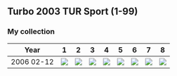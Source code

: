 ## Turbo 2003 TUR Sport (1-99)

### My collection

|    Year    |                                           1                                            |                                           2                                            |                                           3                                            |                                           4                                            |                                           5                                            |                                           6                                            |                                           7                                            |                                           8                                            |
|:----------:|:--------------------------------------------------------------------------------------:|:--------------------------------------------------------------------------------------:|:--------------------------------------------------------------------------------------:|:--------------------------------------------------------------------------------------:|:--------------------------------------------------------------------------------------:|:--------------------------------------------------------------------------------------:|:--------------------------------------------------------------------------------------:|:--------------------------------------------------------------------------------------:|
| 2006 02-12 | [<img src='thumbnails/outer/2006_02-12.1.5.png'>](thumbnails/outer/2006_02-12.1.5.png) | [<img src='thumbnails/outer/2006_02-12.2.5.png'>](thumbnails/outer/2006_02-12.2.5.png) | [<img src='thumbnails/outer/2006_02-12.3.5.png'>](thumbnails/outer/2006_02-12.3.5.png) | [<img src='thumbnails/outer/2006_02-12.4.5.png'>](thumbnails/outer/2006_02-12.4.5.png) | [<img src='thumbnails/outer/2006_02-12.5.5.png'>](thumbnails/outer/2006_02-12.5.5.png) | [<img src='thumbnails/outer/2006_02-12.6.0.png'>](thumbnails/outer/2006_02-12.6.0.png) | [<img src='thumbnails/outer/2006_02-12.7.0.png'>](thumbnails/outer/2006_02-12.7.0.png) | [<img src='thumbnails/outer/2006_02-12.8.0.png'>](thumbnails/outer/2006_02-12.8.0.png) |

<span style="display: inline-block;">
	<a href='thumbnails/inner/1.5.png' title=''><img src='thumbnails/inner/1.5.png' alt=''></a>
</span>
<span style="display: inline-block;">
	<a href='thumbnails/inner/2.5.png' title=''><img src='thumbnails/inner/2.5.png' alt=''></a>
</span>
<span style="display: inline-block;">
	<a href='thumbnails/inner/3.5.png' title=''><img src='thumbnails/inner/3.5.png' alt=''></a>
</span>
<span style="display: inline-block;">
	<a href='thumbnails/inner/4.5.png' title=''><img src='thumbnails/inner/4.5.png' alt=''></a>
</span>
<span style="display: inline-block;">
	<a href='thumbnails/inner/5.5.png' title=''><img src='thumbnails/inner/5.5.png' alt=''></a>
</span>
<span style="display: inline-block;">
	<a href='thumbnails/inner/6.5.png' title=''><img src='thumbnails/inner/6.5.png' alt=''></a>
</span>
<span style="display: inline-block;">
	<a href='thumbnails/inner/7.5.png' title=''><img src='thumbnails/inner/7.5.png' alt=''></a>
</span>
<span style="display: inline-block;">
	<a href='thumbnails/inner/8.4.png' title=''><img src='thumbnails/inner/8.4.png' alt=''></a>
</span>
<span style="display: inline-block;">
	<a href='thumbnails/inner/9.5.png' title=''><img src='thumbnails/inner/9.5.png' alt=''></a>
</span>
<span style="display: inline-block;">
	<a href='thumbnails/inner/10.5.png' title=''><img src='thumbnails/inner/10.5.png' alt=''></a>
</span>
<span style="display: inline-block;">
	<a href='thumbnails/inner/11.4.png' title=''><img src='thumbnails/inner/11.4.png' alt=''></a>
</span>
<span style="display: inline-block;">
	<a href='thumbnails/inner/12.5.png' title=''><img src='thumbnails/inner/12.5.png' alt=''></a>
</span>
<span style="display: inline-block;">
	<a href='thumbnails/inner/13.5.png' title=''><img src='thumbnails/inner/13.5.png' alt=''></a>
</span>
<span style="display: inline-block;">
	<a href='thumbnails/inner/14.5.png' title=''><img src='thumbnails/inner/14.5.png' alt=''></a>
</span>
<span style="display: inline-block;">
	<a href='thumbnails/inner/15.4.png' title=''><img src='thumbnails/inner/15.4.png' alt=''></a>
</span>
<span style="display: inline-block;">
	<a href='thumbnails/inner/16.5.png' title=''><img src='thumbnails/inner/16.5.png' alt=''></a>
</span>
<span style="display: inline-block;">
	<a href='thumbnails/inner/17.5.png' title=''><img src='thumbnails/inner/17.5.png' alt=''></a>
</span>
<span style="display: inline-block;">
	<a href='thumbnails/inner/18.5.png' title=''><img src='thumbnails/inner/18.5.png' alt=''></a>
</span>
<span style="display: inline-block;">
	<a href='thumbnails/inner/19.5.png' title=''><img src='thumbnails/inner/19.5.png' alt=''></a>
</span>
<span style="display: inline-block;">
	<a href='thumbnails/inner/20.4.png' title=''><img src='thumbnails/inner/20.4.png' alt=''></a>
</span>
<span style="display: inline-block;">
	<a href='thumbnails/inner/21.4.png' title=''><img src='thumbnails/inner/21.4.png' alt=''></a>
</span>
<span style="display: inline-block;">
	<a href='thumbnails/inner/22.5.png' title=''><img src='thumbnails/inner/22.5.png' alt=''></a>
</span>
<span style="display: inline-block;">
	<a href='thumbnails/inner/23.4.png' title=''><img src='thumbnails/inner/23.4.png' alt=''></a>
</span>
<span style="display: inline-block;">
	<a href='thumbnails/inner/24.5.png' title=''><img src='thumbnails/inner/24.5.png' alt=''></a>
</span>
<span style="display: inline-block;">
	<a href='thumbnails/inner/25.5.png' title=''><img src='thumbnails/inner/25.5.png' alt=''></a>
</span>
<span style="display: inline-block;">
	<a href='thumbnails/inner/26.5.png' title=''><img src='thumbnails/inner/26.5.png' alt=''></a>
</span>
<span style="display: inline-block;">
	<a href='thumbnails/inner/27.5.png' title=''><img src='thumbnails/inner/27.5.png' alt=''></a>
</span>
<span style="display: inline-block;">
	<a href='thumbnails/inner/28.5.png' title=''><img src='thumbnails/inner/28.5.png' alt=''></a>
</span>
<span style="display: inline-block;">
	<a href='thumbnails/inner/29.3.png' title=''><img src='thumbnails/inner/29.3.png' alt=''></a>
</span>
<span style="display: inline-block;">
	<a href='thumbnails/inner/30.3.png' title=''><img src='thumbnails/inner/30.3.png' alt=''></a>
</span>
<span style="display: inline-block;">
	<a href='thumbnails/inner/31.5.png' title=''><img src='thumbnails/inner/31.5.png' alt=''></a>
</span>
<span style="display: inline-block;">
	<a href='thumbnails/inner/32.5.png' title=''><img src='thumbnails/inner/32.5.png' alt=''></a>
</span>
<span style="display: inline-block;">
	<a href='thumbnails/inner/33.5.png' title=''><img src='thumbnails/inner/33.5.png' alt=''></a>
</span>
<span style="display: inline-block;">
	<a href='thumbnails/inner/34.5.png' title=''><img src='thumbnails/inner/34.5.png' alt=''></a>
</span>
<span style="display: inline-block;">
	<a href='thumbnails/inner/35.5.png' title=''><img src='thumbnails/inner/35.5.png' alt=''></a>
</span>
<span style="display: inline-block;">
	<a href='thumbnails/inner/36.5.png' title=''><img src='thumbnails/inner/36.5.png' alt=''></a>
</span>
<span style="display: inline-block;">
	<a href='thumbnails/inner/37.5.png' title=''><img src='thumbnails/inner/37.5.png' alt=''></a>
</span>
<span style="display: inline-block;">
	<a href='thumbnails/inner/38.5.png' title=''><img src='thumbnails/inner/38.5.png' alt=''></a>
</span>
<span style="display: inline-block;">
	<a href='thumbnails/inner/39.5.png' title=''><img src='thumbnails/inner/39.5.png' alt=''></a>
</span>
<span style="display: inline-block;">
	<a href='thumbnails/inner/40.4.png' title=''><img src='thumbnails/inner/40.4.png' alt=''></a>
</span>
<span style="display: inline-block;">
	<a href='thumbnails/inner/41.5.png' title=''><img src='thumbnails/inner/41.5.png' alt=''></a>
</span>
<span style="display: inline-block;">
	<a href='thumbnails/inner/42.5.png' title=''><img src='thumbnails/inner/42.5.png' alt=''></a>
</span>
<span style="display: inline-block;">
	<a href='thumbnails/inner/43.5.png' title=''><img src='thumbnails/inner/43.5.png' alt=''></a>
</span>
<span style="display: inline-block;">
	<a href='thumbnails/inner/44.5.png' title=''><img src='thumbnails/inner/44.5.png' alt=''></a>
</span>
<span style="display: inline-block;">
	<a href='thumbnails/inner/45.5.png' title=''><img src='thumbnails/inner/45.5.png' alt=''></a>
</span>
<span style="display: inline-block;">
	<a href='thumbnails/inner/46.5.png' title=''><img src='thumbnails/inner/46.5.png' alt=''></a>
</span>
<span style="display: inline-block;">
	<a href='thumbnails/inner/47.5.png' title=''><img src='thumbnails/inner/47.5.png' alt=''></a>
</span>
<span style="display: inline-block;">
	<a href='thumbnails/inner/48.4.png' title=''><img src='thumbnails/inner/48.4.png' alt=''></a>
</span>
<span style="display: inline-block;">
	<a href='thumbnails/inner/49.3.png' title=''><img src='thumbnails/inner/49.3.png' alt=''></a>
</span>
<span style="display: inline-block;">
	<a href='thumbnails/inner/50.5.png' title=''><img src='thumbnails/inner/50.5.png' alt=''></a>
</span>
<span style="display: inline-block;">
	<a href='thumbnails/inner/51.4.png' title=''><img src='thumbnails/inner/51.4.png' alt=''></a>
</span>
<span style="display: inline-block;">
	<a href='thumbnails/inner/52.4.png' title=''><img src='thumbnails/inner/52.4.png' alt=''></a>
</span>
<span style="display: inline-block;">
	<a href='thumbnails/inner/53.4.png' title=''><img src='thumbnails/inner/53.4.png' alt=''></a>
</span>
<span style="display: inline-block;">
	<a href='thumbnails/inner/54.4.png' title=''><img src='thumbnails/inner/54.4.png' alt=''></a>
</span>
<span style="display: inline-block;">
	<a href='thumbnails/inner/55.4.png' title=''><img src='thumbnails/inner/55.4.png' alt=''></a>
</span>
<span style="display: inline-block;">
	<a href='thumbnails/inner/56.5.png' title=''><img src='thumbnails/inner/56.5.png' alt=''></a>
</span>
<span style="display: inline-block;">
	<a href='thumbnails/inner/57.4.png' title=''><img src='thumbnails/inner/57.4.png' alt=''></a>
</span>
<span style="display: inline-block;">
	<a href='thumbnails/inner/58.5.png' title=''><img src='thumbnails/inner/58.5.png' alt=''></a>
</span>
<span style="display: inline-block;">
	<a href='thumbnails/inner/59.5.png' title=''><img src='thumbnails/inner/59.5.png' alt=''></a>
</span>
<span style="display: inline-block;">
	<a href='thumbnails/inner/60.5.png' title=''><img src='thumbnails/inner/60.5.png' alt=''></a>
</span>
<span style="display: inline-block;">
	<a href='thumbnails/inner/61.5.png' title=''><img src='thumbnails/inner/61.5.png' alt=''></a>
</span>
<span style="display: inline-block;">
	<a href='thumbnails/inner/62.4.png' title=''><img src='thumbnails/inner/62.4.png' alt=''></a>
</span>
<span style="display: inline-block;">
	<a href='thumbnails/inner/63.4.png' title=''><img src='thumbnails/inner/63.4.png' alt=''></a>
</span>
<span style="display: inline-block;">
	<a href='thumbnails/inner/64.5.png' title=''><img src='thumbnails/inner/64.5.png' alt=''></a>
</span>
<span style="display: inline-block;">
	<a href='thumbnails/inner/65.5.png' title=''><img src='thumbnails/inner/65.5.png' alt=''></a>
</span>
<span style="display: inline-block;">
	<a href='thumbnails/inner/66.5.png' title=''><img src='thumbnails/inner/66.5.png' alt=''></a>
</span>
<span style="display: inline-block;">
	<a href='thumbnails/inner/67.5.png' title=''><img src='thumbnails/inner/67.5.png' alt=''></a>
</span>
<span style="display: inline-block;">
	<a href='thumbnails/inner/68.5.png' title=''><img src='thumbnails/inner/68.5.png' alt=''></a>
</span>
<span style="display: inline-block;">
	<a href='thumbnails/inner/69.4.png' title=''><img src='thumbnails/inner/69.4.png' alt=''></a>
</span>
<span style="display: inline-block;">
	<a href='thumbnails/inner/70.5.png' title=''><img src='thumbnails/inner/70.5.png' alt=''></a>
</span>
<span style="display: inline-block;">
	<a href='thumbnails/inner/71.5.png' title=''><img src='thumbnails/inner/71.5.png' alt=''></a>
</span>
<span style="display: inline-block;">
	<a href='thumbnails/inner/72.5.png' title=''><img src='thumbnails/inner/72.5.png' alt=''></a>
</span>
<span style="display: inline-block;">
	<a href='thumbnails/inner/73.5.png' title=''><img src='thumbnails/inner/73.5.png' alt=''></a>
</span>
<span style="display: inline-block;">
	<a href='thumbnails/inner/74.4.png' title=''><img src='thumbnails/inner/74.4.png' alt=''></a>
</span>
<span style="display: inline-block;">
	<a href='thumbnails/inner/75.4.png' title=''><img src='thumbnails/inner/75.4.png' alt=''></a>
</span>
<span style="display: inline-block;">
	<a href='thumbnails/inner/76.4.png' title=''><img src='thumbnails/inner/76.4.png' alt=''></a>
</span>
<span style="display: inline-block;">
	<a href='thumbnails/inner/77.4.png' title=''><img src='thumbnails/inner/77.4.png' alt=''></a>
</span>
<span style="display: inline-block;">
	<a href='thumbnails/inner/78.4.png' title=''><img src='thumbnails/inner/78.4.png' alt=''></a>
</span>
<span style="display: inline-block;">
	<a href='thumbnails/inner/79.4.png' title=''><img src='thumbnails/inner/79.4.png' alt=''></a>
</span>
<span style="display: inline-block;">
	<a href='thumbnails/inner/80.4.png' title=''><img src='thumbnails/inner/80.4.png' alt=''></a>
</span>
<span style="display: inline-block;">
	<a href='thumbnails/inner/81.5.png' title=''><img src='thumbnails/inner/81.5.png' alt=''></a>
</span>
<span style="display: inline-block;">
	<a href='thumbnails/inner/82.5.png' title=''><img src='thumbnails/inner/82.5.png' alt=''></a>
</span>
<span style="display: inline-block;">
	<a href='thumbnails/inner/83.5.png' title=''><img src='thumbnails/inner/83.5.png' alt=''></a>
</span>
<span style="display: inline-block;">
	<a href='thumbnails/inner/84.4.png' title=''><img src='thumbnails/inner/84.4.png' alt=''></a>
</span>
<span style="display: inline-block;">
	<a href='thumbnails/inner/85.5.png' title=''><img src='thumbnails/inner/85.5.png' alt=''></a>
</span>
<span style="display: inline-block;">
	<a href='thumbnails/inner/86.5.png' title=''><img src='thumbnails/inner/86.5.png' alt=''></a>
</span>
<span style="display: inline-block;">
	<a href='thumbnails/inner/87.5.png' title=''><img src='thumbnails/inner/87.5.png' alt=''></a>
</span>
<span style="display: inline-block;">
	<a href='thumbnails/inner/88.5.png' title=''><img src='thumbnails/inner/88.5.png' alt=''></a>
</span>
<span style="display: inline-block;">
	<a href='thumbnails/inner/89.5.png' title=''><img src='thumbnails/inner/89.5.png' alt=''></a>
</span>
<span style="display: inline-block;">
	<a href='thumbnails/inner/90.4.png' title=''><img src='thumbnails/inner/90.4.png' alt=''></a>
</span>
<span style="display: inline-block;">
	<a href='thumbnails/inner/91.5.png' title=''><img src='thumbnails/inner/91.5.png' alt=''></a>
</span>
<span style="display: inline-block;">
	<a href='thumbnails/inner/92.5.png' title=''><img src='thumbnails/inner/92.5.png' alt=''></a>
</span>
<span style="display: inline-block;">
	<a href='thumbnails/inner/93.5.png' title=''><img src='thumbnails/inner/93.5.png' alt=''></a>
</span>
<span style="display: inline-block;">
	<a href='thumbnails/inner/94.5.png' title=''><img src='thumbnails/inner/94.5.png' alt=''></a>
</span>
<span style="display: inline-block;">
	<a href='thumbnails/inner/95.5.png' title=''><img src='thumbnails/inner/95.5.png' alt=''></a>
</span>
<span style="display: inline-block;">
	<a href='thumbnails/inner/96.5.png' title=''><img src='thumbnails/inner/96.5.png' alt=''></a>
</span>
<span style="display: inline-block;">
	<a href='thumbnails/inner/97.4.png' title=''><img src='thumbnails/inner/97.4.png' alt=''></a>
</span>
<span style="display: inline-block;">
	<a href='thumbnails/inner/98.5.png' title=''><img src='thumbnails/inner/98.5.png' alt=''></a>
</span>
<span style="display: inline-block;">
	<a href='thumbnails/inner/99.4.png' title=''><img src='thumbnails/inner/99.4.png' alt=''></a>
</span>

